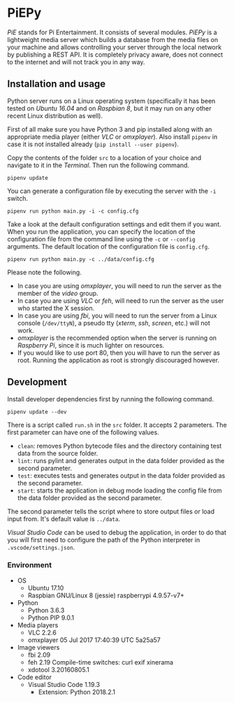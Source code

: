 # PiEPy

_PiE_ stands for Pi Entertainment. It consists of several modules. _PiEPy_ is a lightweight media server which builds a database from the media files on your machine and allows controlling your server through the local network by publishing a REST API. It is completely privacy aware, does not connect to the internet and will not track you in any way.

## Installation and usage

Python server runs on a Linux operating system (specifically it has been tested on _Ubuntu 16.04_ and on _Raspbian 8_, but it may run on any other recent Linux distribution as well).

First of all make sure you have Python 3 and pip installed along with an appropriate media player (either _VLC_ or _omxplayer_). Also install `pipenv` in case it is not installed already (`pip install --user pipenv`).

Copy the contents of the folder `src` to a location of your choice and navigate to it in the _Terminal_. Then run the following command.

    pipenv update

You can generate a configuration file by executing the server with the `-i` switch.

    pipenv run python main.py -i -c config.cfg

Take a look at the default configuration settings and edit them if you want. When you run the application, you can specify the location of the configuration file from the command line using the `-c` or `--config` arguments. The default location of the configuration file is `config.cfg`.

    pipenv run python main.py -c ../data/config.cfg

Please note the following.

  * In case you are using _omxplayer_, you will need to run the server as the member of the _video_ group.
  * In case you are using _VLC_ or _feh_, will need to run the server as the user who started the X session.
  * In case you are using _fbi_, you will need to run the server from a Linux console (`/dev/ttyN`), a pseudo tty (_xterm_, _ssh_, _screen_, etc.) will not work.
  * _omxplayer_ is the recommended option when the server is running on _Raspberry Pi_, since it is much lighter on resources.
  * If you would like to use port 80, then you will have to run the server as root. Running the application as root is strongly discouraged however.

## Development

Install developer dependencies first by running the following command.

    pipenv update --dev

There is a script called `run.sh` in the `src` folder. It accepts 2 parameters. The first parameter can have one of the following values.

  * `clean`: removes Python bytecode files and the directory containing test data from the source folder.
  * `lint`: runs pylint and generates output in the data folder provided as the second parameter.
  * `test`: executes tests and generates output in the data folder provided as the second parameter.
  * `start`: starts the application in debug mode loading the config file from the data folder provided as the second parameter.

The second parameter tells the script where to store output files or load input from. It's default value is `../data`.

_Visual Studio Code_ can be used to debug the application, in order to do that you will first need to configure the path of the Python interpreter in `.vscode/settings.json`.

### Environment

  * OS
    * Ubuntu 17.10
    * Raspbian GNU/Linux 8 (jessie) raspberrypi 4.9.57-v7+
  * Python
    * Python 3.6.3
    * Python PIP 9.0.1
  * Media players
    * VLC 2.2.6
    * omxplayer 05 Jul 2017 17:40:39 UTC 5a25a57
  * Image viewers
    * fbi 2.09
    * feh 2.19 Compile-time switches: curl exif xinerama
    * xdotool 3.20160805.1
  * Code editor
    * Visual Studio Code 1.19.3
      * Extension: Python 2018.2.1
